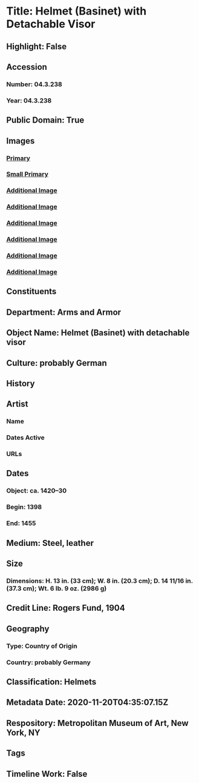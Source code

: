 # Title: Helmet (Basinet) with Detachable Visor
## Highlight: False
## Accession
### Number: 04.3.238
### Year: 04.3.238
## Public Domain: True
## Images
### [Primary](https://images.metmuseum.org/CRDImages/aa/original/04.3.238_005june2015.jpg)
### [Small Primary](https://images.metmuseum.org/CRDImages/aa/web-large/04.3.238_005june2015.jpg)
### [Additional Image](https://images.metmuseum.org/CRDImages/aa/original/04.3.238_001june2015.jpg)
### [Additional Image](https://images.metmuseum.org/CRDImages/aa/original/04.3.238_002june2015.jpg)
### [Additional Image](https://images.metmuseum.org/CRDImages/aa/original/04.3.238_003june2015.jpg)
### [Additional Image](https://images.metmuseum.org/CRDImages/aa/original/04.3.238_004june2015.jpg)
### [Additional Image](https://images.metmuseum.org/CRDImages/aa/original/sfsb04.3.238_006.jpg)
### [Additional Image](https://images.metmuseum.org/CRDImages/aa/original/sfsb04.3.238_007.jpg)
## Constituents
## Department: Arms and Armor
## Object Name: Helmet (Basinet) with detachable visor
## Culture: probably German
## History
## Artist
### Name
### Dates Active
### URLs
## Dates
### Object: ca. 1420–30
### Begin: 1398
### End: 1455
## Medium: Steel, leather
## Size
### Dimensions: H. 13 in. (33 cm); W. 8 in. (20.3 cm); D. 14 11/16 in. (37.3 cm); Wt. 6 lb. 9 oz. (2986 g)
## Credit Line: Rogers Fund, 1904
## Geography
### Type: Country of Origin
### Country: probably Germany
## Classification: Helmets
## Metadata Date: 2020-11-20T04:35:07.15Z
## Respository: Metropolitan Museum of Art, New York, NY
## Tags
## Timeline Work: False